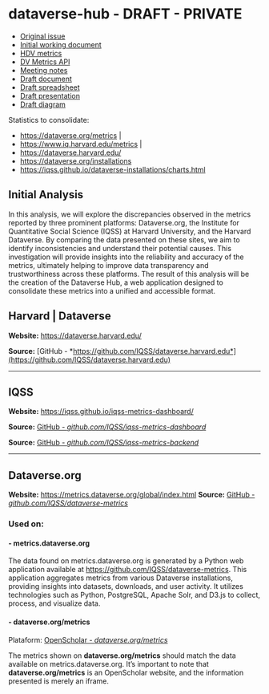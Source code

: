 # dataverse-hub - DRAFT - PRIVATE

- [Original issue](https://github.com/IQSS/dataverse-pm/issues/271)
- [Initial working document](https://docs.google.com/document/d/1lPoQLBt0tLjSLz7Jzm_MUxSS5bKu6ZRuoOmFkOGf_FI/edit)
- [HDV metrics](https://docs.google.com/document/d/1AgaLtvCP5t6jmfNYyXoCGXLZVJqNTVD_fTGFKKFC4XY/edit)
- [DV Metrics API](https://guides.dataverse.org/en/4.20/api/metrics.html)
- [Meeting notes](https://docs.google.com/document/d/1DKNXvPLqX3L4sdHnViea1RaAv5kAcPQXh_YXTSWUzeU/edit#heading=h.8ukwaoy3aqdd)
- [Draft document](https://docs.google.com/document/d/1F16ZcGvWW8rnN3pTGS1tH2GK_b84FY_SONKjNh8gnE4/edit?usp=sharing)
- [Draft spreadsheet](https://docs.google.com/spreadsheets/d/1Z4_RVic46Us8xSRcKYOr6aUCxjrff8eLY_UlUCQZeoc/edit?usp=sharing)
- [Draft presentation](https://docs.google.com/presentation/d/1aJlskY7LuuGMxYRkaxenEnKVhf7yxFj2pDnifL67lO4/edit?usp=sharing)
- [Draft diagram](https://dbdiagram.io/d/66e9c356a0828f8aa628eea7)

Statistics to consolidate:

- https://dataverse.org/metrics |
- https://www.iq.harvard.edu/metrics |
- https://dataverse.harvard.edu/
- https://dataverse.org/installations
- https://iqss.github.io/dataverse-installations/charts.html


## Initial Analysis
  
In this analysis, we will explore the discrepancies observed in the metrics reported by three prominent platforms: Dataverse.org, the Institute for Quantitative Social Science (IQSS) at Harvard University, and the Harvard Dataverse. By comparing the data presented on these sites, we aim to identify inconsistencies and understand their potential causes. This investigation will provide insights into the reliability and accuracy of the metrics, ultimately helping to improve data transparency and trustworthiness across these platforms. The result of this analysis will be the creation of the Dataverse Hub, a web application designed to consolidate these metrics into a unified and accessible format.

## Harvard | Dataverse

**Website:** https://dataverse.harvard.edu/

**Source:** [GitHub - *https://github.com/IQSS/dataverse.harvard.edu*](https://github.com/IQSS/dataverse.harvard.edu)

___

## IQSS

**Website:** https://iqss.github.io/iqss-metrics-dashboard/

**Source:** [GitHub - *github.com/IQSS/iqss-metrics-dashboard*](https://github.com/IQSS/iqss-metrics-dashboard)

**Source:** [GitHub - *github.com/IQSS/iqss-metrics-backend*](https://github.com/IQSS/iqss-metrics-backend)
___

## Dataverse.org

**Website:** https://metrics.dataverse.org/global/index.html
**Source:** [GitHub - *github.com/IQSS/dataverse-metrics*](https://github.com/IQSS/dataverse-metrics)

### Used on:

#### - metrics.dataverse.org

The data found on metrics.dataverse.org is generated by a Python web application available at https://github.com/IQSS/dataverse-metrics. This application aggregates metrics from various Dataverse installations, providing insights into datasets, downloads, and user activity. It utilizes technologies such as Python, PostgreSQL, Apache Solr, and D3.js to collect, process, and visualize data.

#### - dataverse.org/metrics
Plataform: [OpenScholar - *dataverse.org/metrics*](https://dataverse.org/metrics)

The metrics shown on **dataverse.org/metrics** should match the data available on metrics.dataverse.org. It’s important to note that **dataverse.org/metrics** is an OpenScholar website, and the information presented is merely an iframe.



